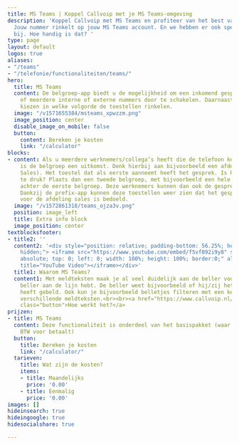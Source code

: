 ```yaml
---
title: MS Teams | Koppel Callvoip met je MS Teams-omgeving
description: 'Koppel Callvoip met MS Teams en profiteer van het best van twee werelden!
  Jouw nummer rinkelt op jouw MS Teams account. En we hebben er ook speciale MS Team-toestellen
  bij. Hoe handig is dat? '
type: page
layout: default
logos: true
aliases:
- "/teams"
- "/telefonie/functionaliteiten/teams/"
hero:
  title: MS Teams
  content: De belgroep-app biedt u de mogelijkheid om een inkomend gesprek naar één
    of meerdere interne of externe nummers door te schakelen. Daarnaast kunt u ervoor
    kiezen in welke volgorde de toestellen rinkelen.
  image: "/v1571655384/msteams_xpwzzm.png"
  image_position: center
  disable_image_on_mobile: false
  button:
    content: Bereken je kosten
    link: "/calculator"
blocks:
- content: Als u meerdere werknemers/collega’s heeft die de telefoon kunnen opnemen
    is de belgroep een uitkomst. Denk hierbij aan bijvoorbeeld een afdeling (bijv.
    Sales). Het toestel dat als eerste aanneemt heeft het gesprek. Is het soms inkomend
    te druk? Plaats dan een tweede belgroep, met bijvoorbeeld een hele andere afdeling,
    achter de eerste belgroep. Deze werknemers kunnen dan ook de gesprekken opnemen.
    Dankzij de prefix-app kunnen deze toestellen weer zien dat het gesprek eigenlijk
    voor de afdeling sales is bedoeld.
  image: "/v1572861318/teams_ojza3v.png"
  position: image_left
  title: Extra info block
  image_position: center
textblocksfooter:
- title2: ''
  content2: '<div style="position: relative; padding-bottom: 56.25%; height: 0; overflow:
    hidden;"> <iframe src="https://www.youtube.com/embed/fSvf892i9y8" style="position:
    absolute; top: 0; left: 0; width: 100%; height: 100%; border:0;" allowfullscreen
    title="YouTube Video"></iframe></div>'
  title1: Waarom MS Teams?
  content1: Met meldteksten maak je al veel duidelijk aan de beller voordat je de
    beller aan de lijn hebt. De beller weet bijvoorbeeld of hij/zij het juiste nummer
    heeft gebeld. Ook kun je bijvoorbeeld belletjes filteren met een keuzemenu i.c.m.
    verschillende meldteksten.<br><br><a href="https://www.callvoip.nl/ondersteuning/integraties/handleiding-ms-teams/"
    class="button">Hoe werkt het?</a>
prijzen:
- title: MS Teams
  content: Deze functionaliteit is onderdeel van het basispakket (waar u €7,50 excl.
    BTW voor betaalt)
  button:
    title: Bereken je kosten
    link: "/calculator/"
  tarieven:
    title: Wat zijn de kosten?
    items:
    - title: Maandelijks
      price: '0.00'
    - title: Eenmalig
      price: '0.00'
images: []
hideinsearch: true
hideingoogle: true
hidesocialshare: true

---
```

